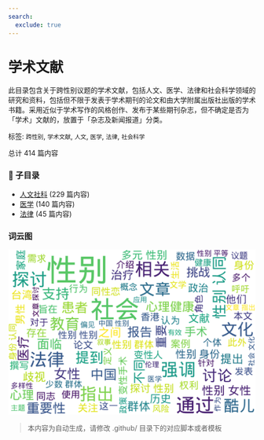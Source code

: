 ```yaml
---
search:
  exclude: true
---
```



# 学术文献

此目录包含关于跨性别议题的学术文献，包括人文、医学、法律和社会科学领域的研究和资料，包括但不限于发表于学术期刊的论文和由大学附属出版社出版的学术书籍。采用近似于学术写作的风格创作、发布于某些期刊杂志，但不确定是否为「学术」文献的，放置于「杂志及新闻报道」分类。


标签: `跨性别`, `学术文献`, `人文`, `医学`, `法律`, `社会科学`


总计 414 篇内容


### 📁 子目录

- [人文社科](人文社科) (229 篇内容)
- [医学](医学) (140 篇内容)
- [法律](法律) (45 篇内容)



### 词云图

![摘要词云图](abstracts_wordcloud.png)


> 本内容为自动生成，请修改 .github/ 目录下的对应脚本或者模板
